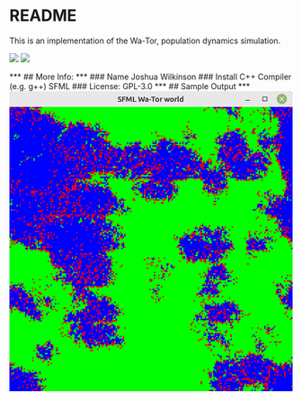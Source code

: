 # README
This is an implementation of the Wa-Tor, population dynamics simulation.
<p float="left">
<a><img src="https://img.shields.io/badge/Language-C++-blue"></a>
<a><img src="https://img.shields.io/badge/version-1.0-red"></a>
</p>
***
## More Info:
***
### Name
Joshua Wilkinson
### Install
C++ Compiler (e.g. g++) SFML
### License:
GPL-3.0
***
## Sample Output
***
<img src="https://github.com/josh-wilkinson/Concurrent-Programming/blob/master/WATOR/Project%20Files/Screenshot.png" alt="oops, pic is not displaying!" width="600">
